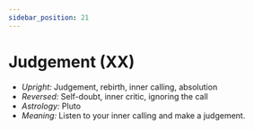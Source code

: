 ```yaml
---
sidebar_position: 21
---
```


# Judgement (XX)

- *Upright:* Judgement, rebirth, inner calling, absolution
- *Reversed:* Self-doubt, inner critic, ignoring the call
- *Astrology:* Pluto
- *Meaning:* Listen to your inner calling and make a judgement.